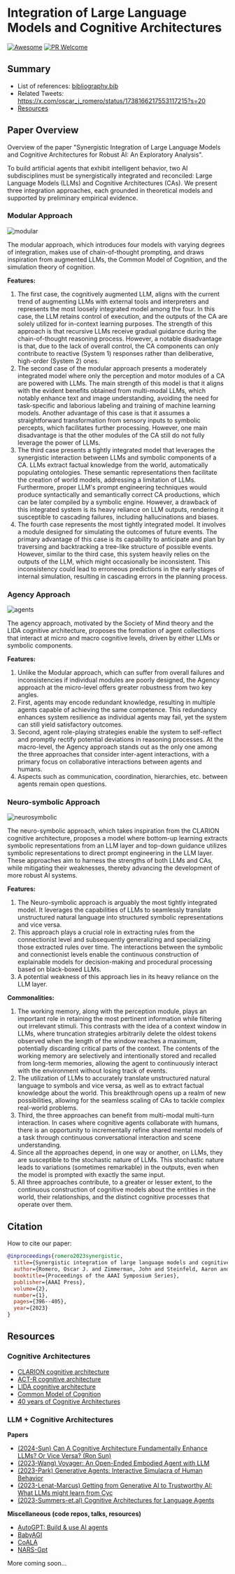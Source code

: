 # Integration of Large Language Models and Cognitive Architectures
[![Awesome](https://awesome.re/badge.svg)](https://awesome.re) [![PR Welcome](https://img.shields.io/badge/PRs-welcome-brightgreen)](https://github.com/ysymyth/awesome-language-agents/pulls)

## Summary
- List of references: [bibliography.bib](bibliography.bib)
- Related Tweets: https://x.com/oscar_j_romero/status/1738166217553117215?s=20
- [Resources](#resources)

## Paper Overview
Overview of the paper "Synergistic Integration of Large Language Models and Cognitive Architectures for Robust AI: An Exploratory Analysis". 

To build artificial agents that exhibit intelligent behavior, two AI subdisciplines must be synergistically integrated and reconciled: Large Language Models (LLMs) and Cognitive Architectures (CAs). We present three integration approaches, each grounded in theoretical models and supported by preliminary empirical evidence. 

### Modular Approach

![modular](modular.png)

The modular approach, which introduces four models with varying degrees of integration, makes use of chain-of-thought prompting, and draws inspiration from augmented LLMs, the Common Model of Cognition, and the simulation theory of cognition. 

**Features:**
1. The first case, the cognitively augmented LLM, aligns with the current trend of augmenting LLMs with external tools and interpreters and represents the most loosely integrated model among the four. In this case, the LLM retains control of execution, and the outputs of the CA are solely utilized for in-context learning purposes. The strength of this approach is that recursive LLMs receive gradual guidance during the chain-of-thought reasoning process. However, a notable disadvantage is that, due to the lack of overall control, the CA components can only contribute to reactive (System 1) responses rather than deliberative, high-order (System 2) ones.
1. The second case of the modular approach presents a moderately integrated model where only the perception and motor modules of a CA are powered with LLMs. The main strength of this model is that it aligns with the evident benefits obtained from multi-modal LLMs, which notably enhance text and image understanding, avoiding the need for task-specific and laborious labeling and training of machine learning models. Another advantage of this case is that it assumes a straightforward transformation from sensory inputs to symbolic percepts, which facilitates further processing. However, one main disadvantage is that the other modules of the CA still do not fully leverage the power of LLMs.
1. The third case presents a tightly integrated model that leverages the synergistic interaction between LLMs and symbolic components of a CA. LLMs extract factual knowledge from the world, automatically populating ontologies. These semantic representations then facilitate the creation of world models, addressing a limitation of LLMs. Furthermore, proper LLM's prompt engineering techniques would produce syntactically and semantically correct CA productions, which can be later compiled by a symbolic engine. However, a drawback of this integrated system is its heavy reliance on LLM outputs, rendering it susceptible to cascading failures, including hallucinations and biases.
1. The fourth case represents the most tightly integrated model. It involves a module designed for simulating the outcomes of future events. The primary advantage of this case is its capability to anticipate and plan by traversing and backtracking a tree-like structure of possible events. However, similar to the third case, this system heavily relies on the outputs of the LLM, which might occasionally be inconsistent. This inconsistency could lead to erroneous predictions in the early stages of internal simulation, resulting in cascading errors in the planning process. 

### Agency Approach

![agents](agents.png)

The agency approach, motivated by the Society of Mind theory and the LIDA cognitive architecture, proposes the formation of agent collections that interact at micro and macro cognitive levels, driven by either LLMs or symbolic components. 

**Features:**
1. Unlike the Modular approach, which can suffer from overall failures and inconsistencies if individual modules are poorly designed, the Agency approach at the micro-level offers greater robustness from two key angles.
2. First, agents may encode redundant knowledge, resulting in multiple agents capable of achieving the same competence. This redundancy enhances system resilience as individual agents may fail, yet the system can still yield satisfactory outcomes.
3. Second, agent role-playing strategies enable the system to self-reflect and promptly rectify potential deviations in reasoning processes. At the macro-level, the Agency approach stands out as the only one among the three approaches that consider inter-agent interactions, with a primary focus on collaborative interactions between agents and humans.
4. Aspects such as communication, coordination, hierarchies, etc. between agents remain open questions.


### Neuro-symbolic Approach

![neurosymbolic](neurosymbolic.png)

The neuro-symbolic approach, which takes inspiration from the CLARION cognitive architecture, proposes a model where bottom-up learning extracts symbolic representations from an LLM layer and top-down guidance utilizes symbolic representations to direct prompt engineering in the LLM layer. These approaches aim to harness the strengths of both LLMs and CAs, while mitigating their weaknesses, thereby advancing the development of more robust AI systems. 

**Features:**
1. The Neuro-symbolic approach is arguably the most tightly integrated model. It leverages the capabilities of LLMs to seamlessly translate unstructured natural language into structured symbolic representations and vice versa.
2. This approach plays a crucial role in extracting rules from the connectionist level and subsequently generalizing and specializing those extracted rules over time. The interactions between the symbolic and connectionist levels enable the continuous construction of explainable models for decision-making and procedural processing based on black-boxed LLMs.
3. A potential weakness of this approach lies in its heavy reliance on the LLM layer.

**Commonalities:**
1. The working memory, along with the perception module, plays an important role in retaining the most pertinent information while filtering out irrelevant stimuli. This contrasts with the idea of a context window in LLMs, where truncation strategies arbitrarily delete the oldest tokens observed when the length of the window reaches a maximum, potentially discarding critical parts of the context. The contents of the working memory are selectively and intentionally stored and recalled from long-term memories, allowing the agent to continuously interact with the environment without losing track of events. 
1. The utilization of LLMs to accurately translate unstructured natural language to symbols and vice versa, as well as to extract factual knowledge about the world. This breakthrough opens up a realm of new possibilities, allowing for the seamless scaling of CAs to tackle complex real-world problems. 
1. Third, the three approaches can benefit from multi-modal multi-turn interaction. In cases where cognitive agents collaborate with humans, there is an opportunity to incrementally refine shared mental models of a task through continuous conversational interaction and scene understanding. 
1. Since all the approaches depend, in one way or another, on LLMs, they are susceptible to the stochastic nature of LLMs. This stochastic nature leads to variations (sometimes remarkable) in the outputs, even when the model is prompted with exactly the same input.
1. All three approaches contribute, to a greater or lesser extent, to the continuous construction of cognitive models about the entities in the world, their relationships, and the distinct cognitive processes that operate over them.


## Citation

How to cite our paper:

```bibtex
@inproceedings{romero2023synergistic,
  title={Synergistic integration of large language models and cognitive architectures for robust ai: An exploratory analysis},
  author={Romero, Oscar J. and Zimmerman, John and Steinfeld, Aaron and Tomasic, Anthony},
  booktitle={Proceedings of the AAAI Symposium Series},
  publisher={AAAI Press},
  volume={2},
  number={1},
  pages={396--405},
  year={2023}
}
```

## Resources

### Cognitive Architectures
- [CLARION cognitive architecture](https://sites.google.com/site/drronsun/clarion/clarion-project)
- [ACT-R cognitive architecture](http://act-r.psy.cmu.edu/about/)
- [LIDA cognitive architecture](https://ccrg.cs.memphis.edu/tutorial/)
- [Common Model of Cognition](https://ojs.aaai.org/aimagazine/index.php/aimagazine/article/view/2744)
- [40 years of Cognitive Architectures](https://link.springer.com/article/10.1007/s10462-018-9646-y)

### LLM + Cognitive Architectures
**Papers**
- [(2024-Sun) Can A Cognitive Architecture Fundamentally Enhance LLMs? Or Vice Versa? (Ron Sun)](https://arxiv.org/pdf/2401.10444.pdf)
- [(2023-Wang) Voyager: An Open-Ended Embodied Agent with LLM](https://voyager.minedojo.org/)
- [(2023-Park) Generative Agents: Interactive Simulacra of Human Behavior](https://github.com/joonspk-research/generative_agents)
- [(2023-Lenat-Marcus) Getting from Generative AI to Trustworthy AI: What LLMs might learn from Cyc](https://arxiv.org/pdf/2308.04445.pdf)
- [(2023-Summers-et.al) Cognitive Architectures for Language Agents](https://arxiv.org/abs/2309.02427)
  
**Miscellaneous (code repos, talks, resources)**
- [AutoGPT: Build & use AI agents](https://github.com/Significant-Gravitas/AutoGPT)
- [BabyAGI](https://github.com/yoheinakajima/babyagi)
- [CoALA](https://github.com/ysymyth/awesome-language-agents/tree/main)
- [NARS-Gpt](https://github.com/opennars/NARS-GPT)


More coming soon...






